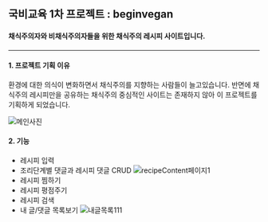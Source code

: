## 국비교육 1차 프로젝트 : beginvegan
#### 채식주의자와 비채식주의자들을 위한 채식주의 레시피 사이트입니다.
-------------------
#### 1. 프로젝트 기획 이유 

환경에 대한 의식이 변화하면서 채식주의를 지향하는 사람들이 늘고있습니다. 
반면에 채식주의 레시피만을 공유하는 채식주의 중심적인 사이트는 존재하지 않아 이 프로젝트를 기획하게 되었습니다.

![메인사진](https://user-images.githubusercontent.com/66353188/101283032-992bf780-381b-11eb-9033-a714c39cb3b5.jpg)
#### 2. 기능
- 레시피 입력
- 조리단계별 댓글과 레시피 댓글 CRUD
![recipeContent페이지1](https://user-images.githubusercontent.com/66353188/101283051-acd75e00-381b-11eb-9bb1-7bd947d48efd.png)
- 레시피 찜하기 
- 레시피 평점주기
- 레시피 검색
- 내 글/댓글 목록보기
![내글목록111](https://user-images.githubusercontent.com/66353188/101283065-bb257a00-381b-11eb-83ff-2da2a1c1cdb4.png)


